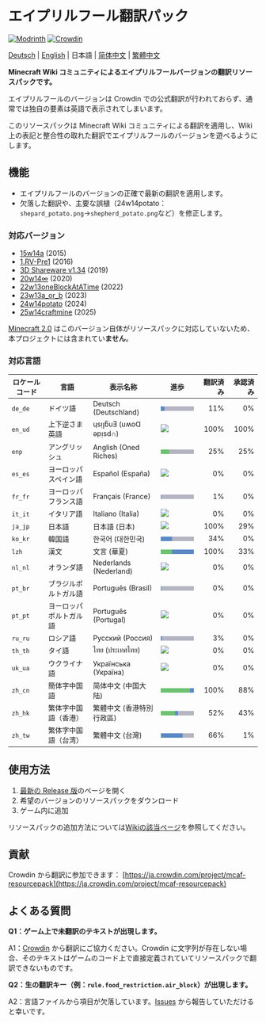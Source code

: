 # エイプリルフール翻訳パック

[![Modrinth](https://img.shields.io/modrinth/dt/april-fools-translation?label=Modrinth&color=darkgreen&labelColor=black&logo=modrinth)](https://modrinth.com/mod/april-fools-translation)
[![Crowdin](https://badges.crowdin.net/mcaf-resourcepack/localized.svg)](https://crowdin.com/project/mcaf-resourcepack)

[Deutsch](README.de.md) | [English](README.md) | 日本語 | [简体中文](README.zh-hans.md) | [繁體中文](README.zh-hant.md)

**Minecraft Wiki コミュニティによるエイプリルフールバージョンの翻訳リソースパックです。**

エイプリルフールのバージョンは Crowdin での公式翻訳が行われておらず、通常では独自の要素は英語で表示されてしまいます。

このリソースパックは Minecraft Wiki コミュニティによる翻訳を適用し、Wiki 上の表記と整合性の取れた翻訳でエイプリルフールのバージョンを遊べるようにします。

## 機能

- エイプリルフールのバージョンの正確で最新の翻訳を適用します。
- 欠落した翻訳や、主要な誤植（24w14potato：`shepard_potato.png`→`shepherd_potato.png`など）を修正します。

### 対応バージョン

- [15w14a](https://ja.minecraft.wiki/w/Java_Edition_15w14a) (2015)
- [1.RV-Pre1](https://ja.minecraft.wiki/w/Java_Edition_1.RV-Pre1) (2016)
- [3D Shareware v1.34](https://ja.minecraft.wiki/w/Java_Edition_3D_Shareware_v1.34) (2019)
- [20w14∞](https://ja.minecraft.wiki/w/Java_Edition_20w14∞) (2020)
- [22w13oneBlockAtATime](https://ja.minecraft.wiki/w/Java_Edition_22w13oneBlockAtATime) (2022)
- [23w13a_or_b](https://ja.minecraft.wiki/w/Java_Edition_23w13a_or_b) (2023)
- [24w14potato](https://ja.minecraft.wiki/w/Java_Edition_24w14potato) (2024)
- [25w14craftmine](https://ja.minecraft.wiki/w/Java_Edition_25w14craftmine) (2025)

[Minecraft 2.0](https://ja.minecraft.wiki/w/Java_Edition_2.0) はこのバージョン自体がリソースパックに対応していないため、本プロジェクトには含まれてい**ません**。

### 対応言語

<!--Translations are provided by the community on [Crowdin](https://crowdin.com/project/mcaf-resourcepack); suggest new translations there.-->

| ロケールコード | 言語 | 表示名称 | 進歩 | 翻訳済み | 承認済み |
| --- | --- | --- | --- | ---: | ---: |
| `de_de` | ドイツ語 | Deutsch (Deutschland) | <img src="badges/de_de.png"> | 11% | 0% |
| `en_ud` | 上下逆さま英語 | ɥsᴉꞁᵷuƎ (uʍoᗡ ǝpᴉsd∩) | <img src="badges/en_ud.png"> | 100% | 100% |
| `enp` | アングリッシュ | Anglish (Oned Riches) | <img src="badges/enp.png"> | 25% | 25% |
| `es_es` | ヨーロッパスペイン語 | Español (España) | <img src="badges/es_es.png"> | 0% | 0% |
| `fr_fr` | ヨーロッパフランス語 | Français (France) | <img src="badges/fr_fr.png"> | 1% | 0% |
| `it_it` | イタリア語 | Italiano (Italia) | <img src="badges/it_it.png"> | 0% | 0% |
| `ja_jp` | 日本語 | 日本語 (日本) | <img src="badges/ja_jp.png"> | 100% | 29% |
| `ko_kr` | 韓国語 | 한국어 (대한민국)| <img src="badges/ko_kr.png"> | 34% | 0% |
| `lzh` | 漢文 | 文言 (華夏)| <img src="badges/lzh.png"> | 100% | 33% |
| `nl_nl` | オランダ語 | Nederlands (Nederland) | <img src="badges/nl_nl.png"> | 0% | 0% |
| `pt_br` | ブラジルポルトガル語 | Português (Brasil) | <img src="badges/pt_br.png"> | 0% | 0% |
| `pt_pt` | ヨーロッパポルトガル語 | Português (Portugal) | <img src="badges/pt_pt.png"> | 0% | 0% |
| `ru_ru` | ロシア語 | Русский (Россия) | <img src="badges/ru_ru.png"> | 3% | 0% |
| `th_th` | タイ語 | ไทย (ประเทศไทย) | <img src="badges/th_th.png"> | 0% | 0% |
| `uk_ua` | ウクライナ語 | Українська (Україна) | <img src="badges/uk_ua.png"> | 0% | 0% |
| `zh_cn` | 簡体字中国語 | 简体中文 (中国大陆) | <img src="badges/zh_cn.png"> | 100% | 88% |
| `zh_hk` | 繁体字中国語（香港） | 繁體中文 (香港特別行政區) | <img src="badges/zh_hk.png"> | 52% | 43% |
| `zh_tw` | 繁体字中国語（台湾） | 繁體中文 (台灣) | <img src="badges/zh_tw.png"> | 66% | 1% |

<!--You can request adding a new language [by creating an issue on Github](https://github.com/mc-wiki/mcaf-resourcepack/issues).-->

## 使用方法

1. [最新の Release 版](https://github.com/mc-wiki/mcaf-resourcepack/releases/latest)のページを開く
2. 希望のバージョンのリソースパックをダウンロード
3. ゲーム内に追加

リソースパックの追加方法については[Wikiの該当ページ](https://ja.minecraft.wiki/w/リソースパック_(Java_Edition)#リソースパックの追加)を参照してください。

## 貢献

Crowdin から翻訳に参加できます：
[https://ja.crowdin.com/project/mcaf-resourcepack](https://ja.crowdin.com/project/mcaf-resourcepack)

## よくある質問

**Q1：ゲーム上で未翻訳のテキストが出現します。**

A1：[Crowdin](#貢献) から翻訳にご協力ください。Crowdin に文字列が存在しない場合、そのテキストはゲームのコード上で直接定義されていてリソースパックで翻訳できないものです。

**Q2：生の翻訳キー（例：`rule.food_restriction.air_block`）が出現します。**

A2：言語ファイルから項目が欠落しています。[Issues](https://github.com/mc-wiki/mcaf-resourcepack/issues) から報告していただけると幸いです。
